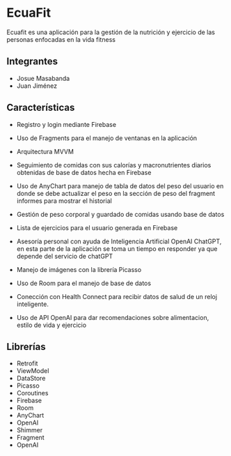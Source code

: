 # EcuaFit

Ecuafit es una aplicación para la gestión de la nutrición y ejercicio de las personas enfocadas en la vida fitness

## Integrantes

- Josue Masabanda
- Juan Jiménez

## Características

- Registro y login mediante Firebase 

- Uso de Fragments para el manejo de ventanas en la aplicación

- Arquitectura MVVM

- Seguimiento de comidas con sus calorías y macronutrientes diarios obtenidas de base de datos hecha en Firebase

- Uso de AnyChart para manejo de tabla de datos del peso del usuario en donde se debe actualizar el peso en la sección de peso del fragment informes para mostrar el historial

- Gestión de peso corporal y guardado de comidas usando base de datos

- Lista de ejercicios para el usuario generada en Firebase

- Asesoría personal con ayuda de Inteligencia Artificial OpenAI ChatGPT, en esta parte de la aplicación se toma un tiempo en responder ya que depende del servicio de chatGPT

- Manejo de imágenes con la librería Picasso

- Uso de Room para el manejo de base de datos

- Conección con Health Connect para recibir datos de salud de un reloj inteligente.

- Uso de API OpenAI para dar recomendaciones sobre alimentacion, estilo de vida y ejercicio

## Librerías

- Retrofit
- ViewModel
- DataStore
- Picasso
- Coroutines
- Firebase
- Room
- AnyChart
- OpenAI
- Shimmer
- Fragment
- OpenAI
















